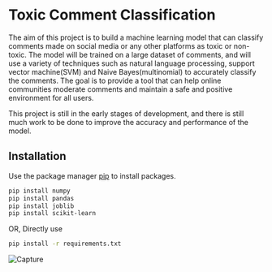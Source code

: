 # Toxic Comment Classification


The aim of this project is to build a machine learning model that can classify comments made on social media or any other platforms as toxic or non-toxic. The model will be trained on a large dataset of comments, and will use a variety of techniques such as natural language processing, support vector machine(SVM) and Naive Bayes(multinomial) to accurately classify the comments. The goal is to provide a tool that can help online communities moderate comments and maintain a safe and positive environment for all users.

This project is still in the early stages of development, and there is still much work to be done to improve the accuracy and performance of the model.

## Installation

Use the package manager [pip](https://pip.pypa.io/en/stable/) to install packages.

```bash
pip install numpy
pip install pandas
pip install joblib
pip install scikit-learn
```
OR,
Directly use
```bash
pip install -r requirements.txt
```


![Capture](https://user-images.githubusercontent.com/53074799/215320844-d06950e9-5794-4d8b-b69d-53caf72584dc.PNG)
